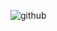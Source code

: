 ![github](https://img.shields.io/badge/GitHub-#00000?style=for-the-badge&logo=GitHub&logoColor=white)
